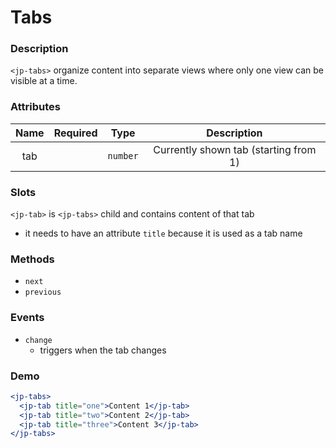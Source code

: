 # Tabs

### Description

`<jp-tabs>` organize content into separate views where only one view can be visible at a time.

### Attributes

| **Name** | **Required** | **Type** | **Description** |
| :----: | :----: | :----: | :---: |
| tab | | `number` | Currently shown tab (starting from 1) |

### Slots

`<jp-tab>` is `<jp-tabs>` child and contains content of that tab
- it needs to have an attribute `title` because it is used as a tab name

### Methods

- `next`
- `previous`

### Events

- `change` 
  - triggers when the tab changes

### Demo

```jsx live
<jp-tabs>
  <jp-tab title="one">Content 1</jp-tab>
  <jp-tab title="two">Content 2</jp-tab>
  <jp-tab title="three">Content 3</jp-tab>
</jp-tabs>
```